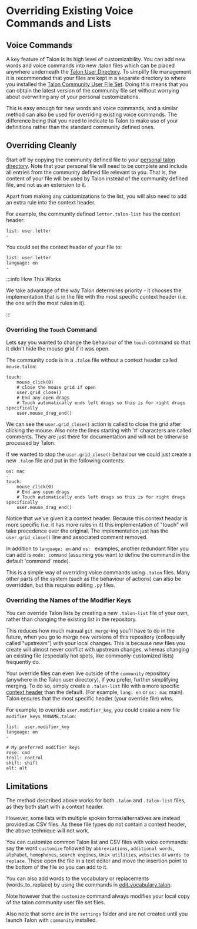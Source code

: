 # Overriding Existing Voice Commands and Lists

## Voice Commands

A key feature of Talon is its high level of customizability.
You can add new words and voice commands into new .talon files which can be placed anywhere underneath the [Talon User Directory](/docs/Help/terminology.md#talon-user-directory).
To simplify file management it is recommended that your files are kept in a separate directory to where you installed the [Talon Community User File Set](/docs/Help/terminology.md#talon-community-user-file-set).
Doing this means that you can obtain the latest version of the community file set without worrying about overwriting any of your personal customizations.

This is easy enough for new words and voice commands, and a similar method can also be used for overriding existing voice commands. 
The difference being that you need to indicate to Talon to make use of your definitions rather than the standard community defined ones.

## Overriding Cleanly

Start off by copying the community defined file to your [personal talon directory](/docs/Help/terminology.md#personal-talon-directory).
Note that your personal file will need to be complete and include all entries from the community defined file relevant to you.
That is, the content of your file will be used by Talon instead of the community defined file, and not as an extension to it.

Apart from making any customizations to the list, you will also need to add an extra rule into the context header.

For example, the community defined `letter.talon-list` has the context header:
```talon
list: user.letter
-
```

You could set the context header of your file to:
```talon
list: user.letter
language: en
-
```

:::info How This Works

We take advantage of the way Talon determines priority - it chooses the implementation that is in the file with the most specific context header
(i.e. the one with the most rules in it). 

:::


### Overriding the `Touch` Command

Lets say you wanted to change the behaviour of the `touch` command so that it didn't hide the mouse grid if it was open.

The community code is in a `.talon` file without a context header called `mouse.talon`:

```talon
touch:
    mouse_click(0)
    # close the mouse grid if open
    user.grid_close()
    # End any open drags
    # Touch automatically ends left drags so this is for right drags specifically
    user.mouse_drag_end()
```

We can see the `user.grid_close()` action is called to close the grid after clicking the mouse. Also note the lines starting with '#' characters are called comments. They are just there for documentation and will not be otherwise processed by Talon.

If we wanted to stop the `user.grid_close()` behaviour we could just create a new `.talon` file and put in the following contents:

```talon
os: mac
-
touch:
    mouse_click(0)
    # End any open drags
    # Touch automatically ends left drags so this is for right drags specifically
    user.mouse_drag_end()
```



Notice that we've given it a context header. Because this context headar is more specific (i.e. it has more rules in it) this implementation of "touch" will take precedence over the original. The implementation just has the `user.grid_close()` line and associated comment removed.

In addition to `language: en` and `os: ` examples, another redundant filter you can add is `mode: command` (assuming you want to define the command in the default 'command' mode).

This is a simple way of overriding voice commands using `.talon` files. Many other parts of the system (such as the behaviour of actions) can also be overridden, but this requires editing `.py` files.

### Overriding the Names of the Modifier Keys

You can override Talon lists by creating a new `.talon-list` file of your own, rather than changing the existing list in the repository.

This reduces how much manual `git merge`-ing you'll have to do in the future, when you go to merge new versions of this repository (colloquially called "upstream") with your local changes. This is because _new_ files you create will almost never conflict with upstream changes, whereas changing an existing file (especially hot spots, like commonly-customized lists) frequently do.

Your override files can even live outside of the `community` repository (anywhere in the Talon user directory), if you prefer, further simplifying merging.
To do so, simply create a `.talon-list` file with a more specific [context header](https://talon.wiki/Customization/talon-files#context-header) than the default. (For example, `lang: en` or `os: mac` main). Talon ensures that the most specific header (your override file) wins.

For example, to override `user.modifier_key`, you could create a new file `modifier_keys_MYNAME.talon`:

```talon
list:  user.modifier_key
language: en
-

# My preferred modifier keys
rose: cmd
troll: control
shift: shift
alt: alt
```

## Limitations

The method described above works for both `.talon` and `.talon-list` files, as they both start with a context header.

However, some lists with multiple spoken forms/alternatives are instead provided as CSV files. As these file types do not contain a context header,
the above technique will not work.

You can customize common Talon list and CSV files with voice commands: say the word `customize` followed by `abbreviations`, `additional words`, `alphabet`, `homophones`, `search engines`, `Unix utilities`, `websites` or `words to replace`. These open the file in a text editor and move the insertion point to the bottom of the file so you can add to it.

You can also add words to the vocabulary or replacements (words_to_replace) by using the commands in [edit_vocabulary.talon](core/vocabulary/edit_vocabulary.talon).

Note however that the `customize` command always modifies your local copy of the talon community user file set files.

Also note that some are in the `settings` folder and are not created until you launch Talon with `community` installed.